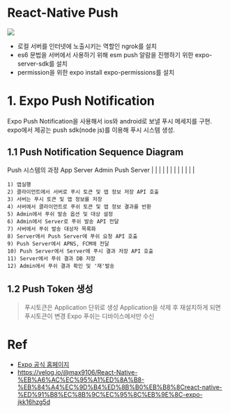 # React-Native Push 
![](https://images.velog.io/post-images/max9106/14a21050-e38d-11e9-918b-73ab88e7b3a8/-2019-09-30-11.17.39.png)

- 로컬 서버를 인터넷에 노출시키는 역할인 ngrok를 설치
- es6 문법을 서버에서 사용하기 위해 esm push 알람을 진행하기 위한 expo-server-sdk를 설치
- permission을 위한 expo install expo-permissions를 설치

# 1. Expo Push Notification
Expo Push Notification을 사용해서 ios와 android로 보낼 푸시 메세지를 구현. expo에서 제공는 push sdk(node js)를 이용해 푸시 시스템 생성.

## 1.1 Push Notification Sequence Diagram
Push 시스템의 과정
App     Server     Admin     Push Server
 |        |          |            |
 |        |          |            |
 |        |          |            |

    1) 앱실행
    2) 클라이언트에서 서버로 푸시 토큰 및 앱 정보 저장 API 호출
    3) 서버는 푸시 토큰 및 앱 정보를 저장
    4) 서버에서 클라이언트로 푸쉬 토큰 및 앱 정보 결과를 반환
    5) Admin에서 푸쉬 발송 옵션 및 대상 설정
    6) Admin에서 Server로 푸쉬 발송 API 전달
    7) 서버에서 푸쉬 발송 대상자 목록화 
    8) Server에서 Push Server에 푸쉬 요청 API 호출
    9) Push Server에서 APNS, FCM에 전달
    10) Push Server에서 Server에 푸시 결과 저장 API 호출
    11) Server에서 푸쉬 결과 DB 저장
    12) Admin에서 푸쉬 결과 확인 및 '재'발송

## 1.2 Push Token 생성
> 푸시토큰은 Application 단위로 생성
> Application을 삭제 후 재설치하게 되면 푸시토큰이 변경
> Expo 푸쉬는 디바이스에서만 수신
   



# Ref
- [Expo 공식 홈페이지](https://docs.expo.io/versions/latest/guides/push-notifications/)
- https://velog.io/@max9106/React-Native-%EB%A6%AC%EC%95%A1%ED%8A%B8-%EB%84%A4%EC%9D%B4%ED%8B%B0%EB%B8%8Creact-native-%ED%91%B8%EC%8B%9C%EC%95%8C%EB%9E%8C-expo-jkk16hzg5d